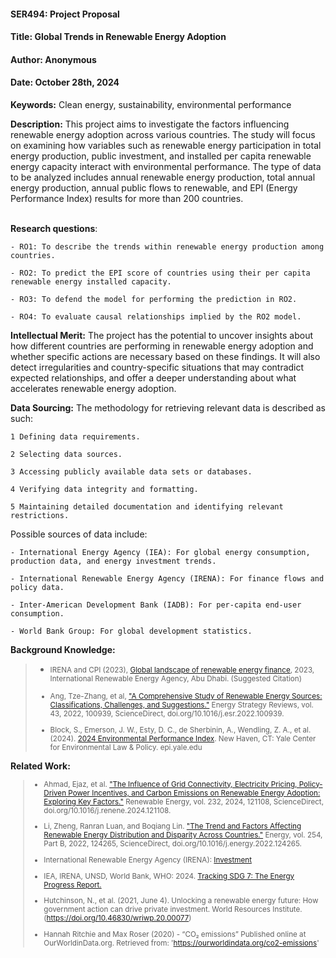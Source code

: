 #### SER494: Project Proposal
#### Title: Global Trends in Renewable Energy Adoption
#### Author: Anonymous
#### Date: October 28th, 2024

**Keywords:** Clean energy, sustainability, environmental performance

**Description:** This project aims to investigate the factors influencing renewable energy adoption across various
countries. The study will focus on examining how variables such as renewable energy participation in total energy 
production, public investment, and installed per capita renewable energy capacity interact with environmental 
performance. The type of data to be analyzed includes annual renewable energy production, total annual energy production,
annual public flows to renewable, and EPI (Energy Performance Index) results for more than 200 countries.<br><br>

**Research questions**:
```  
- RO1: To describe the trends within renewable energy production among countries. 

- RO2: To predict the EPI score of countries using their per capita renewable energy installed capacity.

- RO3: To defend the model for performing the prediction in RO2.

- RO4: To evaluate causal relationships implied by the RO2 model.
```

**Intellectual Merit:** The project has the potential to uncover insights about how different countries are
performing in renewable energy adoption and whether specific actions are necessary based on these findings.
It will also detect irregularities and country-specific situations that may contradict expected relationships, and
offer a deeper understanding about what accelerates renewable energy adoption.

**Data Sourcing:** The methodology for retrieving relevant data is described as such:

```  
1 Defining data requirements.

2 Selecting data sources.

3 Accessing publicly available data sets or databases.

4 Verifying data integrity and formatting.

5 Maintaining detailed documentation and identifying relevant restrictions.
```

Possible sources of data include:

```  
- International Energy Agency (IEA): For global energy consumption, production data, and energy investment trends.

- International Renewable Energy Agency (IRENA): For finance flows and policy data.
 
- Inter-American Development Bank (IADB): For per-capita end-user consumption.

- World Bank Group: For global development statistics.
```

**Background Knowledge:**

> - <small>IRENA and CPI (2023), [Global landscape of renewable energy finance](https://www.climatepolicyinitiative.org/wp-content/uploads/2023/02/Global_Landscape_Renewable_Energy_Finance_2023_Methodology.pdf), 2023, International Renewable Energy Agency, Abu Dhabi. (Suggested Citation) <br>
> 
> 
> - Ang, Tze-Zhang, et al, ["A Comprehensive Study of Renewable Energy Sources: Classifications, Challenges, and
Suggestions."](https://doi.org/10.1016/j.esr.2022.100939) Energy Strategy Reviews, vol. 43, 2022, 100939,
> ScienceDirect, doi.org/10.1016/j.esr.2022.100939.
> 
> 
> -  Block, S., Emerson, J. W., Esty, D. C., de Sherbinin, A., Wendling, Z. A., et al. (2024). [2024 Environmental
> Performance Index](https://epi.yale.edu/downloads/2024-epi-executive-summary.pdf). New Haven, CT: Yale Center for
> Environmental Law & Policy. epi.yale.edu

</small>**Related Work:**<small>

> - Ahmad, Ejaz, et al. ["The Influence of Grid Connectivity, Electricity Pricing, Policy-Driven Power Incentives, and
Carbon Emissions on Renewable Energy Adoption: Exploring Key Factors."](https://doi.org/10.1016/j.renene.2024.121108)
> Renewable Energy, vol. 232, 2024, 121108, ScienceDirect, doi.org/10.1016/j.renene.2024.121108.
> 
> 
> - Li, Zheng, Ranran Luan, and Boqiang Lin. ["The Trend and Factors Affecting Renewable Energy Distribution and 
>Disparity Across Countries."](https://doi.org/10.1016/j.energy.2022.124265) Energy, vol. 254, Part B, 2022, 124265,
>ScienceDirect, doi.org/10.1016/j.energy.2022.124265.
> 
> 
> - International Renewable Energy Agency (IRENA): [Investment](https://www.irena.org/Energy-Transition/Finance-and-investment/Investment)
> 
> 
> - IEA, IRENA, UNSD, World Bank, WHO: 2024. [Tracking SDG 7: The Energy Progress Report.](https://trackingsdg7.esmap.org/data/files/download-documents/sdg7-report2024-0611-v9-highresforweb.pdf)
> 
> 
> - Hutchinson, N., et al. (2021, June 4). Unlocking a renewable energy future: How government action can drive private investment. World Resources Institute. (https://doi.org/10.46830/wriwp.20.00077)
>
> 
> - Hannah Ritchie and Max Roser (2020) - “CO₂ emissions” Published online at OurWorldinData.org. Retrieved from: 'https://ourworldindata.org/co2-emissions'

